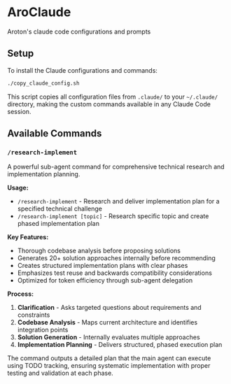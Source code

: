 # AroClaude
Aroton's claude code configurations and prompts

## Setup

To install the Claude configurations and commands:

```bash
./copy_claude_config.sh
```

This script copies all configuration files from `.claude/` to your `~/.claude/` directory, making the custom commands available in any Claude Code session.

## Available Commands

### `/research-implement`

A powerful sub-agent command for comprehensive technical research and implementation planning.

**Usage:**
- `/research-implement` - Research and deliver implementation plan for a specified technical challenge
- `/research-implement [topic]` - Research specific topic and create phased implementation plan

**Key Features:**
- Thorough codebase analysis before proposing solutions
- Generates 20+ solution approaches internally before recommending
- Creates structured implementation plans with clear phases
- Emphasizes test reuse and backwards compatibility considerations
- Optimized for token efficiency through sub-agent delegation

**Process:**
1. **Clarification** - Asks targeted questions about requirements and constraints
2. **Codebase Analysis** - Maps current architecture and identifies integration points
3. **Solution Generation** - Internally evaluates multiple approaches
4. **Implementation Planning** - Delivers structured, phased execution plan

The command outputs a detailed plan that the main agent can execute using TODO tracking, ensuring systematic implementation with proper testing and validation at each phase.
